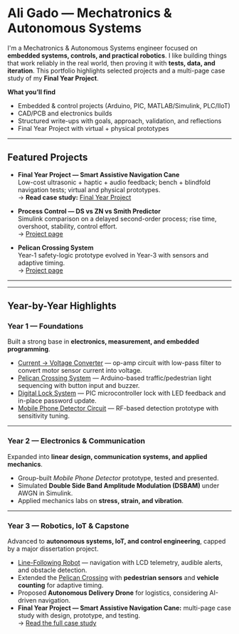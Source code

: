 # Ali Gado — Mechatronics & Autonomous Systems

I'm a Mechatronics & Autonomous Systems engineer focused on **embedded systems, controls, and practical robotics**. I like building things that work reliably in the real world, then proving it with **tests, data, and iteration**. This portfolio highlights selected projects and a multi-page case study of my **Final Year Project**.

**What you’ll find**
- Embedded & control projects (Arduino, PIC, MATLAB/Simulink, PLC/IIoT)
- CAD/PCB and electronics builds
- Structured write-ups with goals, approach, validation, and reflections
- Final Year Project with virtual + physical prototypes

---

## Featured Projects
- **Final Year Project — Smart Assistive Navigation Cane**  
  Low-cost ultrasonic + haptic + audio feedback; bench + blindfold navigation tests; virtual and physical prototypes.  
  → **Read case study:** [Final Year Project](projects/final-year-project/index.md)

- **Process Control — DS vs ZN vs Smith Predictor**  
  Simulink comparison on a delayed second-order process; rise time, overshoot, stability, control effort.  
  → [Project page](projects/process-control-comparison.md)

- **Pelican Crossing System**  
  Year-1 safety-logic prototype evolved in Year-3 with sensors and adaptive timing.  
  → [Project page](projects/pelican-crossing.md)

---

---

## Year-by-Year Highlights

### Year 1 — Foundations
Built a strong base in **electronics, measurement, and embedded programming**.  
- [Current → Voltage Converter](projects/analogue-electronics-converter.md) — op-amp circuit with low-pass filter to convert motor sensor current into voltage.  
- [Pelican Crossing System](projects/pelican-crossing.md) — Arduino-based traffic/pedestrian light sequencing with button input and buzzer.  
- [Digital Lock System](projects/digital-lock.md) — PIC microcontroller lock with LED feedback and in-place password update.  
- [Mobile Phone Detector Circuit](projects/mobile-phone-detector.md) — RF-based detection prototype with sensitivity tuning.

---

### Year 2 — Electronics & Communication
Expanded into **linear design, communication systems, and applied mechanics**.  
- Group-built *Mobile Phone Detector* prototype, tested and presented.  
- Simulated **Double Side Band Amplitude Modulation (DSBAM)** under AWGN in Simulink.  
- Applied mechanics labs on **stress, strain, and vibration**.

---

### Year 3 — Robotics, IoT & Capstone
Advanced to **autonomous systems, IoT, and control engineering**, capped by a major dissertation project.  
- [Line-Following Robot](projects/line-following-robot.md) — navigation with LCD telemetry, audible alerts, and obstacle detection.  
- Extended the [Pelican Crossing](projects/pelican-crossing.md) with **pedestrian sensors** and **vehicle counting** for adaptive timing.  
- Proposed **Autonomous Delivery Drone** for logistics, considering AI-driven navigation.  
- **Final Year Project — Smart Assistive Navigation Cane:** multi-page case study with design, prototype, and testing.  
  → [Read the full case study](projects/final-year-project/index.md)


